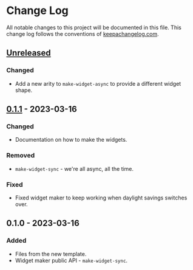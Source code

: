 # Change Log
All notable changes to this project will be documented in this file. This change log follows the conventions of [keepachangelog.com](http://keepachangelog.com/).

## [Unreleased]
### Changed
- Add a new arity to `make-widget-async` to provide a different widget shape.

## [0.1.1] - 2023-03-16
### Changed
- Documentation on how to make the widgets.

### Removed
- `make-widget-sync` - we're all async, all the time.

### Fixed
- Fixed widget maker to keep working when daylight savings switches over.

## 0.1.0 - 2023-03-16
### Added
- Files from the new template.
- Widget maker public API - `make-widget-sync`.

[Unreleased]: https://github.com/your-name/hello/compare/0.1.1...HEAD
[0.1.1]: https://github.com/your-name/hello/compare/0.1.0...0.1.1
